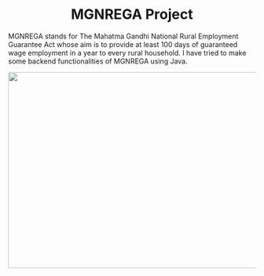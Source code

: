
<h1 align="center">MGNREGA Project</h1>


MGNREGA stands for The Mahatma Gandhi National Rural Employment Guarantee Act whose aim is to provide at least 100 days of guaranteed wage employment in a year to every rural household. I have tried to make some backend functionalities of MGNREGA using Java.
<p align="center"> <img  src="https://user-images.githubusercontent.com/105926905/201603176-37907ef4-a468-4bc9-912b-aa4f698c09e3.png" height="400" width="900"  /> </p>
